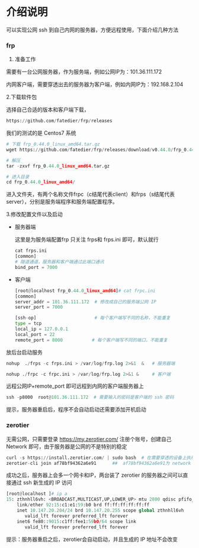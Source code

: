 #  介绍说明

可以实现公网 ssh 到自己内网的服务器，方便远程使用，下面介绍几种方法

### frp

1. 准备工作

需要有一台公网服务器，作为服务端，例如公网IP为：101.36.111.172

内网客户端，需要穿透出去的服务器为客户端，例如内网IP为：192.168.2.104

2.下载软件包

选择自己合适的版本和客户端下载，

```python
https://github.com/fatedier/frp/releases
```

我们的测试的是 Centos7 系统

```python
# 下载 frp_0.44.0_linux_amd64.tar.gz
wget https://github.com/fatedier/frp/releases/download/v0.44.0/frp_0.44.0_linux_amd64.tar.gz

# 解压
tar -zxvf frp_0.44.0_linux_amd64.tar.gz

# 进入目录
cd frp_0.44.0_linux_amd64/
```

进入文件夹，有两个名称文件frpc（c结尾代表client）和frps（s结尾代表server），分别是服务端程序和服务端配置程序。

3.修改配置文件以及启动

- 服务器端

  这里是为服务端配置frp 只关注 frps和 frps.ini 即可，默认就行

  ```python
  cat frps.ini
  [common]
  # 隧道通道，服务器和客户端通过此端口通讯
  bind_port = 7000
  ```

- 客户端

  ```python
  [root@localhost frp_0.44.0_linux_amd64]# cat frpc.ini
  [common]
  server_addr = 101.36.111.172  # 修改成自己的服务端公网 IP
  server_port = 7000 
  
  [ssh-op]                      # 每个客户端写不同的名称，不能重复
  type = tcp
  local_ip = 127.0.0.1
  local_port = 22
  remote_port = 8000           # 每个客户端写不同的端口，不能重复
  ```

放后台启动服务

```python
nohup  ./frps -c frps.ini > /var/log/frp.log 2>&1  &   # 服务器端

nohup ./frpc -c frpc.ini > /var/log/frp.log 2>&1 &     # 客户端
```

远程公网IP+remote_port 即可远程到内网的客户端服务器上

```python
ssh -p8000  root@101.36.111.172  # 需要输入的密码是客户端的 ssh 密码
```

提示，服务器重启后，程序不会自动启动还需要添加开机启动

### zerotier

无需公网，只需要登录 https://my.zerotier.com/ 注册个账号，创建自己 Network 即可，由于服务器是公网的不是特别的稳定

```python
curl -s https://install.zerotier.com/ | sudo bash  # 在需要穿透的设备上执行
zerotier-cli join af78bf94362a6e91      ##  af78bf94362a6e91为 network id ,需要替换成你自己的id 
```

成功之后，服务器上会多一个网卡和IP，两台装了 zerotier 的服务器之间可以直接通过 ssh 新生成的 IP  访问

```python
[root@localhost ]# ip a
15: zthnhll6vh: <BROADCAST,MULTICAST,UP,LOWER_UP> mtu 2800 qdisc pfifo_fast state UNKNOWN group default qlen 1000
    link/ether 92:15:c1:e1:59:b0 brd ff:ff:ff:ff:ff:ff
    inet 10.147.20.204/24 brd 10.147.20.255 scope global zthnhll6vh
       valid_lft forever preferred_lft forever
    inet6 fe80::9015:c1ff:fee1:59b0/64 scope link
       valid_lft forever preferred_lft forever
```

提示：服务器重启之后，zerotier会自动启动，并且生成的 IP 地址不会改变

